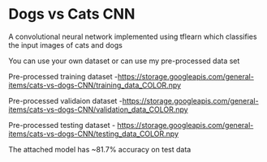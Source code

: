 # Dogs vs Cats CNN

A convolutional neural network implemented using tflearn which classifies the input images of cats and dogs

You can use your own dataset or can use my pre-processed data set

Pre-processed training dataset -https://storage.googleapis.com/general-items/cats-vs-dogs-CNN/training_data_COLOR.npy

Pre-processed validaion dataset -https://storage.googleapis.com/general-items/cats-vs-dogs-CNN/validation_data_COLOR.npy

Pre-processed testing dataset - https://storage.googleapis.com/general-items/cats-vs-dogs-CNN/testing_data_COLOR.npy

The attached model has ~81.7% accuracy on test data
